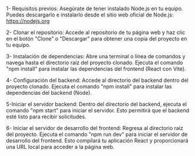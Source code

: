 1- Requisitos previos:
Asegúrate de tener instalado Node.js en tu equipo. Puedes descargarlo e instalarlo desde el sitio web oficial de Node.js: https://nodejs.org

2- Clonar el repositorio:
Accede al repositorio de tu página web y haz clic en el botón "Clone" o "Descargar" para obtener una copia del proyecto en tu equipo.

3- Instalación de dependencias:
Abre una terminal o línea de comandos y navega hasta el directorio raíz del proyecto clonado.
Ejecuta el comando "npm install" para instalar las dependencias del frontend (React con Vite).

4- Configuración del backend:
Accede al directorio del backend dentro del proyecto clonado.
Ejecuta el comando "npm install" para instalar las dependencias del backend (Node).

5-Iniciar el servidor backend:
Dentro del directorio del backend, ejecuta el comando "npm start" para iniciar el servidor.
Esto permitirá que el backend esté listo para recibir solicitudes.

6- Iniciar el servidor de desarrollo del frontend:
Regresa al directorio raíz del proyecto.
Ejecuta el comando "npm run dev" para iniciar el servidor de desarrollo del frontend.
Esto compilará tu aplicación React y proporcionará una URL local para acceder a la página web.
